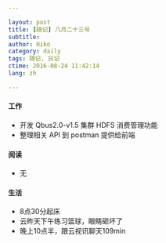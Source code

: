 ```yaml
---

layout: post  
title: [随记] 八月二十三号  
subtitle:   
author: Hiko  
category: daily
tags: 随记, 日记  
ctime: 2016-08-24 11:42:14  
lang: zh  

---
```


#### 工作

- 开发 Qbus2.0-v1.5 集群 HDFS 消费管理功能
- 整理相关 API 到 postman 提供给前端

#### 阅读

- 无

#### 生活

- 8点30分起床
- 云昨天下午练习篮球，眼睛砸坏了
- 晚上10点半，跟云视讯聊天109min
